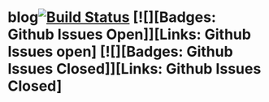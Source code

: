# blog[![Build Status](https://travis-ci.org/teaho2015/blog.svg?branch=master)](https://travis-ci.org/teaho2015/blog) [![][Badges: Github Issues Open]][Links: Github Issues open] [![][Badges: Github Issues Closed]][Links: Github Issues Closed]
